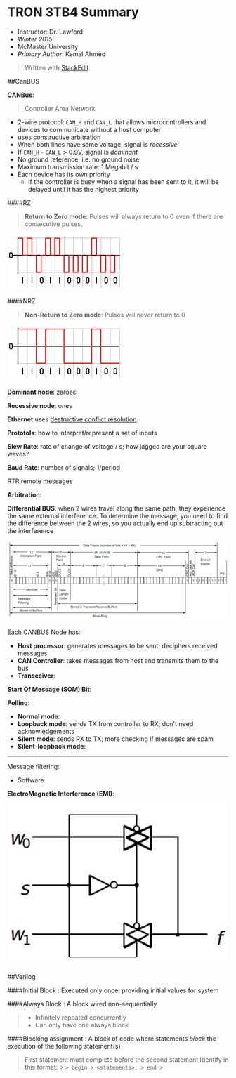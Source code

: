 TRON 3TB4 Summary
=================

* Instructor: Dr. Lawford 
* *Winter 2015*
* McMaster University
* *Primary Author*: Kemal Ahmed
> Written with [StackEdit](https://stackedit.io/).

##CanBUS

**CANBus**:

> Controller Area Network

* 2-wire protocol: `CAN_H` and `CAN_L` that allows microcontrollers and devices to communicate without a host computer
* uses <ins>constructive arbitration</ins>
* When both lines have same voltage, signal is *recessive*
* If `CAN_H` - `CAN_L` > 0.9V, signal is *dominant*
* No ground reference, i.e. no ground noise
* Maximum transmission rate: 1 Megabit / s
* Each device has its own priority
  * If the controller is busy when a signal has been sent to it, it will be delayed until it has the highest priority

####RZ
> **Return to Zero mode**:
> Pulses will always return to 0 even if there are consecutive pulses. 

![consecutive pulses](images/rzcode.png)

####NRZ
> **Non-Return to Zero mode**:
> Pulses will never return to 0

![consecutive pulses](images/nrzcode.png)
 

**Dominant node**: zeroes

**Recessive node**: ones

**Ethernet** uses <ins>destructive conflict resolution</ins>.

**Prototols**: how to interpret/represent a set of inputs

**Slew Rate**: rate of change of voltage / s; how jagged are your square waves?

**Baud Rate**: number of signals; 1/period

RTR remote messages

**Arbitration**:

**Differential BUS**: when 2 wires travel along the same path, they experience the same external interference. To determine the message, you need to find the difference between the 2 wires, so you actually end up subtracting out the interference   

![CAN Data frame](images/can_data_frame.png)

Each CANBUS Node has:

* **Host processor**: generates messages to be sent; deciphers received messages
* **CAN Controller**: takes messages from host and transmits them to the bus
* **Transceiver**:

**Start Of Message (SOM) Bit**:

**Polling**: 

* **Normal mode**: 
* **Loopback mode**: sends TX from controller to RX; don't need acknowledgements
* **Silent mode**: sends RX to TX; more checking if messages are spam
* **Silent-loopback mode**: 

----

Message filtering:

* Software

**ElectroMagnetic Interference (EMI)**:

![Transmission Gate Multiplexor](images/tgate_mux.png)

##Verilog

####Initial Block
: Executed only once, providing initial values for system

####Always Block
: A block wired non-sequentially
> * Infinitely repeated concurrently
> * Can only have one always block

####Blocking assignment
: A block of code where statements *block* the execution of the following statement(s)
> First statement must complete before the second statement
> Identify in this format:
	> ```
	> begin
	> <statements>;
	> end
	> ```
